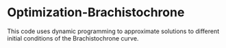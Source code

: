 # Optimization-Brachistochrone

This code uses dynamic programming to approximate solutions to different initial conditions of the Brachistochrone curve. 
